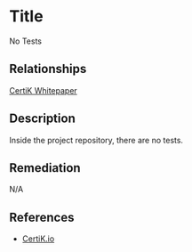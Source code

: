 # Title 
No Tests

## Relationships 
[CertiK Whitepaper](https://certik.foundation/whitepaper)

## Description 
Inside the project repository, there are no tests.

## Remediation
N/A

## References 
* [CertiK.io](https://certik.io)
